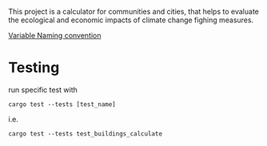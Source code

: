 This project is a calculator for communities and cities, that helps to evaluate the ecological and economic impacts of climate change fighing measures.

[Variable Naming convention](variables_naming_convention.md)

# Testing

run specific test with

```
cargo test --tests [test_name]
```

i.e.

```
cargo test --tests test_buildings_calculate
```
